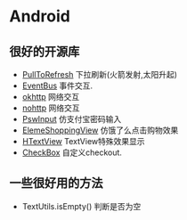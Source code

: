 # Android

## 很好的开源库

* [PullToRefresh](http://lumenghz.com/2016/07/08/pulltorefresh/) 下拉刷新(火箭发射,太阳升起)
* [EventBus](http://www.jianshu.com/p/da9e193e8b03) 事件交互.
* [okhttp](https://github.com/square/okhttp) 网络交互
* [nohttp](http://www.yanzhenjie.com/nohttp.html) 网络交互
* [PswInput](https://github.com/huage2580/PswInputViewDemo) 仿支付宝密码输入
* [ElemeShoppingView](https://github.com/JeasonWong/ElemeShoppingView) 仿饿了么点击购物效果
* [HTextView](https://github.com/hanks-zyh/HTextView) TextView特殊效果显示
* [CheckBox](https://github.com/CoXier/CheckBox) 自定义checkout.

## 一些很好用的方法

* TextUtils.isEmpty() 判断是否为空